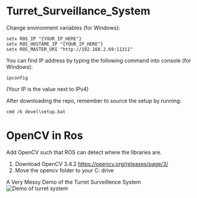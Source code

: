 # Turret_Surveillance_System

Change environment variables (for Windows):

```
setx ROS_IP "{YOUR_IP_HERE"}
setx ROS_HOSTAME_IP "{YOUR_IP_HERE"}
setx ROS_MASTER_URI "http://192.168.2.69:11311"
```

You can find IP address by typing the following command into console (for Windows):
```
ipconfig
```
(Your IP is the value next to IPv4)


After downloading the repo, remember to source the setup by running:
```
cmd /k devel\setup.bat
```

# OpenCV in Ros

Add OpenCV such that ROS can detect where the libraries are.
1. Download OpenCV 3.4.2 https://opencv.org/releases/page/3/
2. Move the opencv folder to your C: drive

A Very Messy Demo of the Turret Surveillence System
![Demo of turret system](https://github.com/ih4kim/Turret_Surveillance_System/blob/master/ezgif.com-gif-maker.gif)
